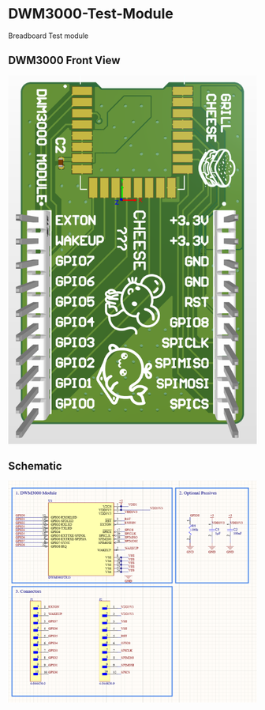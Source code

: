 # DWM3000-Test-Module 
Breadboard Test module

## DWM3000 Front View

![DWM3000 Front View](images/DWM_front.PNG "DWM3000 Front View")

## Schematic
![DWM3000 Schematic](images/schematic.PNG "DWM3000 Schematic")
